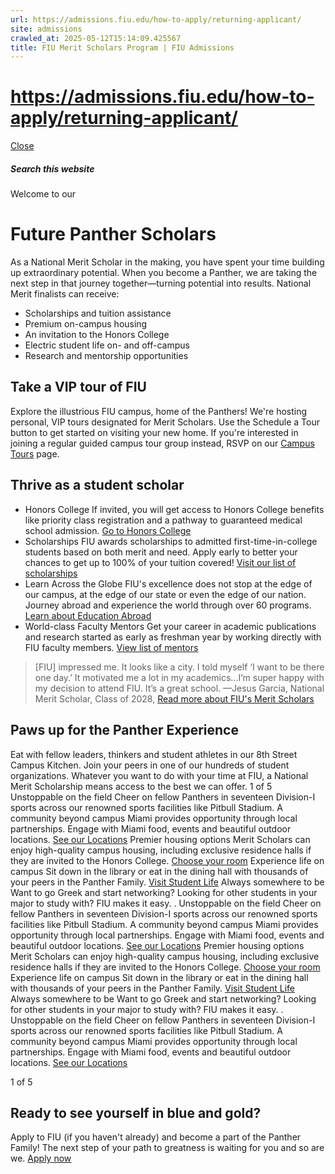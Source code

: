 ```yaml
---
url: https://admissions.fiu.edu/how-to-apply/returning-applicant/
site: admissions
crawled_at: 2025-05-12T15:14:09.425567
title: FIU Merit Scholars Program | FIU Admissions
---
```


# https://admissions.fiu.edu/how-to-apply/returning-applicant/

[ Close ](https://admissions.fiu.edu/cost-and-aid/national-merit/)
##### Search this website
Welcome to our
# Future Panther Scholars
As a National Merit Scholar in the making, you have spent your time building up extraordinary potential. When you become a Panther, we are taking the next step in that journey together—turning potential into results.
National Merit finalists can receive:
  * Scholarships and tuition assistance
  * Premium on-campus housing
  * An invitation to the Honors College
  * Electric student life on- and off-campus
  * Research and mentorship opportunities


## Take a VIP tour of FIU 
Explore the illustrious FIU campus, home of the Panthers! We're hosting personal, VIP tours designated for Merit Scholars. Use the Schedule a Tour button to get started on visiting your new home.
If you're interested in joining a regular guided campus tour group instead, RSVP on our [Campus Tours](https://admissions.fiu.edu/experience-fiu/campus-tours/index.html) page.
## Thrive as a student scholar
  * Honors College
If invited, you will get access to Honors College benefits like priority class registration and a pathway to guaranteed medical school admission.
[Go to Honors College](https://honors.fiu.edu/)
  * Scholarships
FIU awards scholarships to admitted first-time-in-college students based on both merit and need. Apply early to better your chances to get up to 100% of your tuition covered!
[Visit our list of scholarships](https://onestop.fiu.edu/registration/class-registration/register-for-classes/index.html)
  * Learn Across the Globe
FIU's excellence does not stop at the edge of our campus, at the edge of our state or even the edge of our nation. Journey abroad and experience the world through over 60 programs.
[Learn about Education Abroad](https://studyabroad.fiu.edu/index.html)
  * World-class Faculty Mentors
Get your career in academic publications and research started as early as freshman year by working directly with FIU faculty members.
[View list of mentors](https://honors.fiu.edu/research/researchaffiliates/)


> [FIU] impressed me. It looks like a city. I told myself ‘I want to be there one day.’ It motivated me a lot in my academics...I’m super happy with my decision to attend FIU. It’s a great school.
> —Jesus Garcia, National Merit Scholar, Class of 2028, [Read more about FIU's Merit Scholars](https://news.fiu.edu/2024/welcome-class-of-2028-scholars-entrepreneurs-and-leaders-start-their-journey-at-fiu)
## Paws up for the Panther Experience
Eat with fellow leaders, thinkers and student athletes in our 8th Street Campus Kitchen. Join your peers in one of our hundreds of student organizations.
Whatever you want to do with your time at FIU, a National Merit Scholarship means access to the best we can offer.
1 of 5
Unstoppable on the field
Cheer on fellow Panthers in seventeen Division-I sports across our renowned sports facilities like Pitbull Stadium.
A community beyond campus
Miami provides opportunity through local partnerships. Engage with Miami food, events and beautiful outdoor locations.
[See our Locations](https://www.fiu.edu/locations/index.html)
Premier housing options
Merit Scholars can enjoy high-quality campus housing, including exclusive residence halls if they are invited to the Honors College.
[Choose your room](https://housing.fiu.edu/choose-your-room/index.html)
Experience life on campus
Sit down in the library or eat in the dining hall with thousands of your peers in the Panther Family.
[Visit Student Life](https://www.fiu.edu/student-life/index.html)
Always somewhere to be
Want to go Greek and start networking? Looking for other students in your major to study with? FIU makes it easy.
.
Unstoppable on the field
Cheer on fellow Panthers in seventeen Division-I sports across our renowned sports facilities like Pitbull Stadium.
A community beyond campus
Miami provides opportunity through local partnerships. Engage with Miami food, events and beautiful outdoor locations.
[See our Locations](https://www.fiu.edu/locations/index.html)
Premier housing options
Merit Scholars can enjoy high-quality campus housing, including exclusive residence halls if they are invited to the Honors College.
[Choose your room](https://housing.fiu.edu/choose-your-room/index.html)
Experience life on campus
Sit down in the library or eat in the dining hall with thousands of your peers in the Panther Family.
[Visit Student Life](https://www.fiu.edu/student-life/index.html)
Always somewhere to be
Want to go Greek and start networking? Looking for other students in your major to study with? FIU makes it easy.
.
Unstoppable on the field
Cheer on fellow Panthers in seventeen Division-I sports across our renowned sports facilities like Pitbull Stadium.
A community beyond campus
Miami provides opportunity through local partnerships. Engage with Miami food, events and beautiful outdoor locations.
[See our Locations](https://www.fiu.edu/locations/index.html)


1 of 5
## Ready to see yourself in blue and gold?
Apply to FIU (if you haven't already) and become a part of the Panther Family! The next step of your path to greatness is waiting for you and so are we.
[Apply now](https://admissions.fiu.edu/how-to-apply/index.html)


